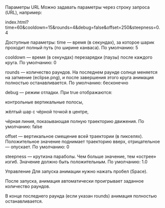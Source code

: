 Параметры URL
Можно задавать параметры через строку запроса (URL), например:

index.html?time=60&cooldown=15&rounds=4&debug=false&offset=250&steepness=0.4

Доступные параметры:
time — время (в секундах), за которое шарик проходит полный путь (по ширине канваса).
По умолчанию: 5

cooldown — время (в секундах) перезарядки (паузы) после каждого круга.
По умолчанию: 0

rounds — количество раундов. На последнем раунде солнце меняется на затмение (eclipse.png), и после завершения этого круга анимация полностью останавливается.
По умолчанию: бесконечно

debug — режим отладки. При true отображаются:

контрольные вертикальные полосы,

жёлтый шар с чёрной точкой в центре,

чёрная линия, показывающая полную траекторию движения.
По умолчанию: false

offset — вертикальное смещение всей траектории (в пикселях). Положительное значение поднимает траекторию вверх, отрицательное — опускает.
По умолчанию: 0

steepness — крутизна параболы. Чем больше значение, тем «острее» изгиб. Значение должно быть положительным.
По умолчанию: 1.0

Управление
Для запуска анимации нужно нажать пробел (Space).

После запуска, анимация автоматически проигрывает заданное количество раундов.

В конце последнего раунда (если указан rounds) анимация полностью останавливается.